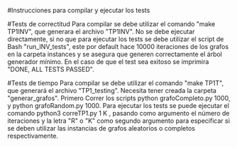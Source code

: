 #Instrucciones para compilar y ejecutar los tests

#Tests de correctitud
Para compilar se debe utilizar el comando "make TP1INV", que
generara el archivo "TP1INV".
No se debe ejecutar directamente, si no que para ejecutar los 
tests se debe utilizar el script de Bash "run_INV_tests", este por
default hace 10000 iteraciones de los grafos en la carpeta instances 
y se asegura que generen correctamente el árbol generador mínimo. 
En el caso de que el test sea exitoso se imprimira "DONE, ALL TESTS PASSED".

#Tests de tiempo
Para compilar se debe utilizar el comando "make TP1T", que
generará el archivo "TP1_testing".
Necesita tener creada la carpeta "generar_grafos".
Primero Correr los scripts python grafoCompleto.py 1000, y python grafoRandom.py 1000.
Para ejecutar los tests se puede ejecutar el comando python3 correTP1.py 1 K , 
pasando como argumento el número de iteraciones y la letra "R" o "K" como segundo 
argumento para especificar si se deben utilizar las instancias de grafos aleatorios
 o completos respectivamente.

